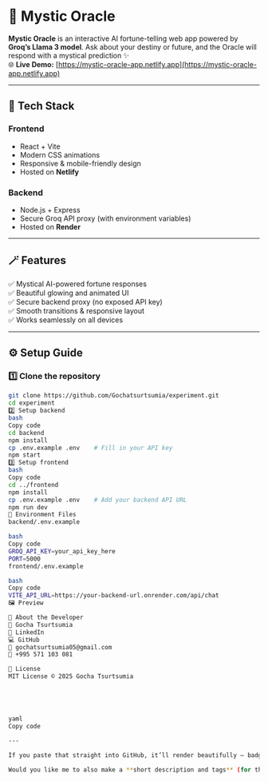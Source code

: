 # 🔮 Mystic Oracle

**Mystic Oracle** is an interactive AI fortune-telling web app powered by **Groq’s Llama 3 model**. Ask about your destiny or future, and the Oracle will respond with a mystical prediction ✨  
🌐 **Live Demo:** [https://mystic-oracle-app.netlify.app](https://mystic-oracle-app.netlify.app)

---

## 🧰 Tech Stack

### **Frontend**

- React + Vite
- Modern CSS animations
- Responsive & mobile-friendly design
- Hosted on **Netlify**

### **Backend**

- Node.js + Express
- Secure Groq API proxy (with environment variables)
- Hosted on **Render**

---

## 🪄 Features

✅ Mystical AI-powered fortune responses  
✅ Beautiful glowing and animated UI  
✅ Secure backend proxy (no exposed API key)  
✅ Smooth transitions & responsive layout  
✅ Works seamlessly on all devices

---

## ⚙️ Setup Guide

### 1️⃣ Clone the repository

```bash
git clone https://github.com/Gochatsurtsumia/experiment.git
cd experiment
2️⃣ Setup backend
bash
Copy code
cd backend
npm install
cp .env.example .env    # Fill in your API key
npm start
3️⃣ Setup frontend
bash
Copy code
cd ../frontend
npm install
cp .env.example .env    # Add your backend API URL
npm run dev
📁 Environment Files
backend/.env.example

bash
Copy code
GROQ_API_KEY=your_api_key_here
PORT=5000
frontend/.env.example

bash
Copy code
VITE_API_URL=https://your-backend-url.onrender.com/api/chat
🖼️ Preview

🧠 About the Developer
👤 Gocha Tsurtsumia
💼 LinkedIn
💻 GitHub
📧 gochatsurtsumia05@gmail.com
📱 +995 571 103 081

📜 License
MIT License © 2025 Gocha Tsurtsumia





yaml
Copy code

---

If you paste that straight into GitHub, it’ll render beautifully — badges on top, colored sections, screenshot, everything 🎨

Would you like me to also make a **short description and tags** (for the GitHub sidebar and SEO — e.g. “Re
```
